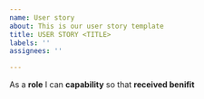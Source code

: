 ```yaml
---
name: User story
about: This is our user story template
title: USER STORY <TITLE>
labels: ''
assignees: ''

---
```


As a **role** I can **capability** so that **received benifit**

